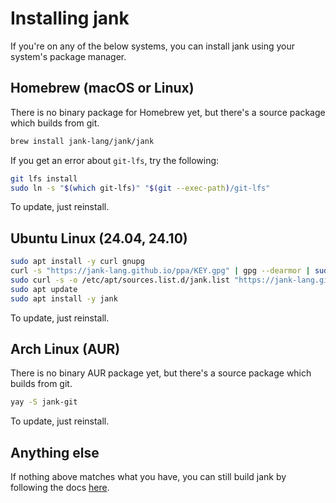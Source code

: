 # Installing jank
If you're on any of the below systems, you can install jank using your system's
package manager.

## Homebrew (macOS or Linux)
There is no binary package for Homebrew yet, but there's a source package which
builds from git.

```sh
brew install jank-lang/jank/jank
```

If you get an error about `git-lfs`, try the following:

```sh
git lfs install
sudo ln -s "$(which git-lfs)" "$(git --exec-path)/git-lfs"
```

To update, just reinstall.

## Ubuntu Linux (24.04, 24.10)
```bash
sudo apt install -y curl gnupg
curl -s "https://jank-lang.github.io/ppa/KEY.gpg" | gpg --dearmor | sudo tee /etc/apt/trusted.gpg.d/jank.gpg >/dev/null
sudo curl -s -o /etc/apt/sources.list.d/jank.list "https://jank-lang.github.io/ppa/jank.list"
sudo apt update
sudo apt install -y jank
```

To update, just reinstall.

## Arch Linux (AUR)
There is no binary AUR package yet, but there's a source package which builds from
git.

```bash
yay -S jank-git
```

To update, just reinstall.

## Anything else
If nothing above matches what you have, you can still build jank by following
the docs [here](./build.md).
